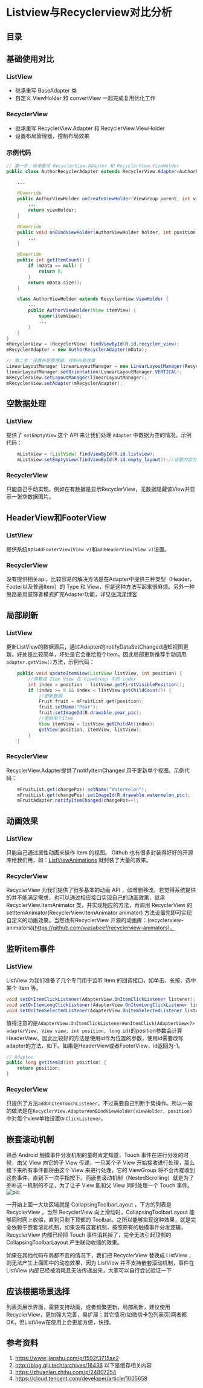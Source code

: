 # Listview与Recyclerview对比分析

## 目录

## 基础使用对比
### **ListView**
- 继承重写 BaseAdapter 类
- 自定义 ViewHolder 和 convertView 一起完成复用优化工作

### **RecyclerView**
- 继承重写 RecyclerView.Adapter 和 RecyclerView.ViewHolder
- 设置布局管理器，控制布局效果

### 示例代码
```java
// 第一步：继承重写 RecyclerView.Adapter 和 RecyclerView.ViewHolder
public class AuthorRecyclerAdapter extends RecyclerView.Adapter<AuthorRecyclerAdapter.AuthorViewHolder> {

    ...

    @Override
    public AuthorViewHolder onCreateViewHolder(ViewGroup parent, int viewType) {
        ...
        return viewHolder;
    }

    @Override
    public void onBindViewHolder(AuthorViewHolder holder, int position) {
        ...
    }

    @Override
    public int getItemCount() {
        if (mData == null) {
            return 0;
        }
        return mData.size();
    }

    class AuthorViewHolder extends RecyclerView.ViewHolder {
        ...
        public AuthorViewHolder(View itemView) {
            super(itemView);
            ...
        }
    }
}
mRecyclerView = (RecyclerView) findViewById(R.id.recycler_view);
mRecyclerAdapter = new AuthorRecyclerAdapter(mData);

// 第二步：设置布局管理器，控制布局效果
LinearLayoutManager linearLayoutManager = new LinearLayoutManager(RecyclerDemoActivity.this);
linearLayoutManager.setOrientation(LinearLayoutManager.VERTICAL);
mRecyclerView.setLayoutManager(linearLayoutManager);
mRecyclerView.setAdapter(mRecyclerAdapter);
```

## 空数据处理
### **ListView**
提供了 `setEmptyView` 这个 API 来让我们处理 `Adapter` 中数据为空的情况。示例代码：
```java
    mListView = (ListView) findViewById(R.id.listview);
    mListView.setEmptyView(findViewById(R.id.empty_layout));//设置内容为空时显示的视图
```
### **RecyclerView**
只能自己手动实现。例如在有数据是显示RecyclerView，无数据隐藏该View并显示一张空数据图片。

## HeaderView和FooterView
### **ListView**
提供系统api`addFooterView(View v)`和`addHeaderView(View v)`设置。
### **RecyclerView**
没有提供相关api，比较容易的解决方法是在Adapter中提供三种类型（Header，Footer以及普通Item）的 Type 和 View，但是这种方法写起来很麻烦。另外一种思路是用装饰者模式扩充Adapter功能，详见[张鸿洋博客](https://blog.csdn.net/lmj623565791/article/details/51854533)

## 局部刷新
### **ListView**
更新ListView的数据源后，通过Adapter的notifyDataSetChanged通知视图更新。好处是比较简单，坏处是它会重绘每个Item。因此局部更新推荐手动调用`adapter.getView()`方法，示例代码：
```java
    public void updateItemView(ListView listView, int position) {
        //换算成 Item View 在 ViewGroup 中的 index
        int index = position - listView.getFirstVisiblePosition();
        if (index >= 0 && index < listView.getChildCount()) {
            //更新数据
            Fruit fruit = mFruitList.get(position);
            fruit.setName("Pear");
            fruit.setImageId(R.drawable.pear_pic);
            //更新单个Item
            View itemView = listView.getChildAt(index);
            getView(position, itemView, listView);
        }
    }
```
### **RecyclerView**
RecyclerView.Adapter提供了notifyItemChanged 用于更新单个视图。示例代码：
```java
    mFruitList.get(changePos).setName("Watermelon");
    mFruitList.get(changePos).setImageId(R.drawable.watermelon_pic);
    mFruitAdapter.notifyItemChanged(changePos++);
```

## 动画效果
### **ListView**
只能自己通过属性动画来操作 Item 的视图。 Github 也有很多封装得好好的开源库给我们用，如：[ListViewAnimations](https://link.jianshu.com/?t=https://github.com/nhaarman/ListViewAnimations) 就封装了大量的效果。
### **RecyclerView**
RecyclerView 为我们提供了很多基本的动画 API ，如增删移改。若觉得系统提供的并不能满足需求，也可以通过相应接口实现自己的动画效果，继承 RecyclerView.ItemAnimator 类，并实现相应的方法，再调用 RecyclerView 的 setItemAnimator(RecyclerView.ItemAnimator animator) 方法设置完即可实现自定义的动画效果。当然也有RecyclerView 开源的动画库：(recyclerview-animators)[https://github.com/wasabeef/recyclerview-animators]。

## 监听item事件
### **ListView**
ListView 为我们准备了几个专门用于监听 Item 的回调接口，如单击、长按、选中某个 Item 等。
``` java
void setOnItemClickListener(AdapterView.OnItemClickListener listener);
void setOnItemLongClickListener(AdapterView.OnItemLongClickListener listener);
void setOnItemSelectedListener(AdapterView.OnItemSelectedListener listener);
```
值得注意的是`AdapterView.OnItemClickListener#onItemClick(AdapterView<?> adapterView, View view, int position, long id)`的position参数会计算HeaderView。因此比较好的方法是使用id作为位置的参数，使用id需要改写adapter的方法，如下。如果是HeaderView或者FooterView，id返回为-1。
```java
// Adapter
public long getItemId(int position) {
    return position;
}
```
### **RecyclerView**
只提供了方法`addOnItemTouchListener`，不过需要自己判断手势操作。所以一般的做法是在`RecyclerView.Adapter#onBindViewHolder(viewHolder, position)`中对每个view单独设置`OnClickListener`。

## 嵌套滚动机制
熟悉 Android 触摸事件分发机制的童鞋肯定知道，Touch 事件在进行分发的时候，由父 View 向它的子 View 传递，一旦某个子 View 开始接收进行处理，那么接下来所有事件都将由这个 View 来进行处理，它的 ViewGroup 将不会再接收到这些事件，直到下一次手指按下。而嵌套滚动机制（NestedScrolling）就是为了弥补这一机制的不足，为了让子 View 能和父 View 同时处理一个 Touch 事件。![pic](./src/list_recycler_1.gif)

一开始上面一大块区域就是 CollapsingToolbarLayout ，下方的列表是 RecyclerView ，当然 RecyclerView 向上滑动时，CollapsingToolbarLayout 能够同时网上收缩，直到只剩下顶部的 Toolbar。之所以能够实现这种效果，就是完全依赖于嵌套滚动机制，如果没有这套机制，按照原有的触摸事件分发逻辑， RecyclerView 内部已经把 Touch 事件消耗掉了，完全无法引起顶部的 CollapsingToolbarLayout 产生联动收缩的效果。

如果在其他代码布局都不变的情况下，我们把 RecyclerView 替换成 ListView ，则无法产生上面图中的动态效果，因为 ListView 并不支持嵌套滚动机制，事件在 ListView 内部已经被消耗且无法传递出来，大家可以自行尝试验证一下

## 应该根据场景选择
列表页展示界面，需要支持动画，或者频繁更新，局部刷新，建议使用RecyclerView，更加强大完善，易扩展；其它情况(如微信卡包列表页)两者都OK，但ListView在使用上会更加方便，快捷。


## 参考资料
1. https://www.jianshu.com/p/f592f3715ae2
2. http://blog.qiji.tech/archives/16436
以下是缓存相关内容
3. https://zhuanlan.zhihu.com/p/24807254
4. https://cloud.tencent.com/developer/article/1005658


